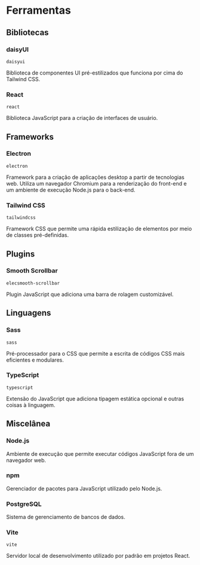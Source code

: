 # Ferramentas

## Bibliotecas

### daisyUI

```daisyui```

Biblioteca de componentes UI pré-estilizados que funciona por cima do Tailwind CSS.

### React

```react```

Biblioteca JavaScript para a criação de interfaces de usuário.

## Frameworks

### Electron

```electron```

Framework para a criação de aplicações desktop a partir de tecnologias web. Utiliza um navegador Chromium para a renderização do front-end e um ambiente de execução Node.js para o back-end.

### Tailwind CSS

```tailwindcss```

Framework CSS que permite uma rápida estilização de elementos por meio de classes pré-definidas.

## Plugins

### Smooth Scrollbar

```elecsmooth-scrollbar```

Plugin JavaScript que adiciona uma barra de rolagem customizável.

## Linguagens

### Sass

```sass```

Pré-processador para o CSS que permite a escrita de códigos CSS mais eficientes e modulares.

### TypeScript

```typescript```

Extensão do JavaScript que adiciona tipagem estática opcional e outras coisas à linguagem.

## Miscelânea

### Node.js

Ambiente de execução que permite executar códigos JavaScript fora de um navegador web.

### npm

Gerenciador de pacotes para JavaScript utilizado pelo Node.js.

### PostgreSQL

Sistema de gerenciamento de bancos de dados.

### Vite

```vite```

Servidor local de desenvolvimento utilizado por padrão em projetos React.
